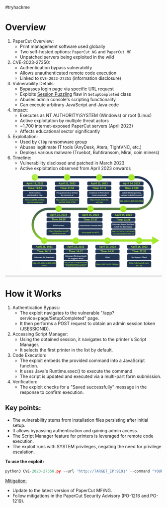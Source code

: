 #tryhackme
# Overview

1. PaperCut Overview:
    - Print management software used globally
    - Two self-hosted options: `PaperCut NG` and `PaperCut MF`
    - Unpatched servers being exploited in the wild
2. CVE-2023-27350:
    - Authentication bypass vulnerability
    - Allows unauthenticated remote code execution
    - Linked to `CVE-2023-27351` (information disclosure)
3. Vulnerability Details:
    - Bypasses login page via specific URL request
    - Exploits [Session Puzzling](https://owasp.org/www-project-web-security-testing-guide/latest/4-Web_Application_Security_Testing/06-Session_Management_Testing/08-Testing_for_Session_Puzzling) flaw in `SetupCompleted` class
    - Abuses admin console's scripting functionality
    - Can execute arbitrary JavaScript and Java code
4. Impact:
    - Executes as NT AUTHORITY\SYSTEM (Windows) or root (Linux)
    - Active exploitation by multiple threat actors
    - ~1,700 internet-exposed PaperCut servers (April 2023)
    - Affects educational sector significantly
5. Exploitation:
    - Used by `Cl0p` ransomware group
    - Abuses legitimate IT tools (AnyDesk, Atera, TightVNC, etc.)
    - Deploys various malware (Truebot, Buhtiransom, Mirai, coin miners)
6. Timeline:
    - Vulnerability disclosed and patched in March 2023
    - Active exploitation observed from April 2023 onwards
![](PaperCut.svg)



--------------------
# How it Works
1. Authentication Bypass:
    - The exploit navigates to the vulnerable "/app?service=page/SetupCompleted" page.
    - It then performs a POST request to obtain an admin session token (JSESSIONID).
2. Accessing Script Manager:
    - Using the obtained session, it navigates to the printer's Script Manager.
    - It selects the first printer in the list by default.
3. Code Execution:
    - The exploit embeds the provided command into a JavaScript function.
    - It uses Java's Runtime.exec() to execute the command.
    - The script is updated and executed via a multi-part form submission.
4. Verification:
    - The exploit checks for a "Saved successfully" message in the response to confirm execution.

## Key points:
- The vulnerability stems from installation files persisting after initial setup.
- It allows bypassing authentication and gaining admin access.
- The Script Manager feature for printers is leveraged for remote code execution.
- The exploit runs with SYSTEM privileges, negating the need for privilege escalation.

**To use the exploit:**
```python
python3 CVE-2023-27350.py --url 'http://TARGET_IP:9191' --command "YOUR_COMMAND"
```

<u>Mitigation:</u>
- Update to the latest version of PaperCut MF/NG.
- Follow mitigations in the PaperCut Security Advisory (PO-1216 and PO-1219).
